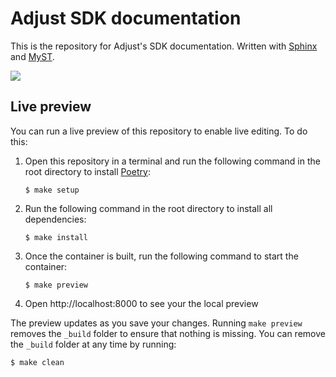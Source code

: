 # Adjust SDK documentation

This is the repository for Adjust's SDK documentation. Written with [Sphinx](https://www.sphinx-doc.org) and [MyST](https://myst-parser.readthedocs.io).

![](screenshot.jpg)

## Live preview

You can run a live preview of this repository to enable live editing. To do this:

1. Open this repository in a terminal and run the following command in the root directory to install [Poetry](https://python-poetry.org):

   ```console
   $ make setup
   ```

2. Run the following command in the root directory to install all dependencies:

   ```console
   $ make install
   ```

3. Once the container is built, run the following command to start the container:

   ```console
   $ make preview
   ```

4. Open http://localhost:8000 to see your the local preview

The preview updates as you save your changes. Running `make preview` removes the `_build` folder to ensure that nothing is missing. You can remove the `_build` folder at any time by running:

```console
$ make clean
```
